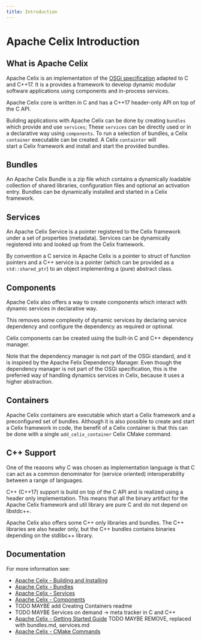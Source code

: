 ```yaml
---
title: Introduction
---
```


<!--
Licensed to the Apache Software Foundation (ASF) under one or more
contributor license agreements.  See the NOTICE file distributed with
this work for additional information regarding copyright ownership.
The ASF licenses this file to You under the Apache License, Version 2.0
(the "License"); you may not use this file except in compliance with
the License.  You may obtain a copy of the License at
   
    http://www.apache.org/licenses/LICENSE-2.0

Unless required by applicable law or agreed to in writing, software
distributed under the License is distributed on an "AS IS" BASIS,
WITHOUT WARRANTIES OR CONDITIONS OF ANY KIND, either express or implied.
See the License for the specific language governing permissions and
limitations under the License.
-->

# Apache Celix Introduction

## What is Apache Celix
Apache Celix is an implementation of the [OSGi specification](https://www.osgi.org/developer/specifications) 
adapted to C and C++17. 
It is a provides a framework to develop dynamic modular software applications using components and in-process services.

Apache Celix core is written in C and has a C++17 header-only API on top of the C API. 

Building applications with Apache Celix can be done by creating `bundles` which provide and use `services`; 
These `services` can be directly used or in a declarative way using `components`. 
To run a selection of bundles, a Celix `container` executable can be created. A Celix `containter` will  
start a Celix framework and install and start the provided bundles.  

## Bundles
An Apache Celix Bundle is a zip file which contains a dynamically loadable collection of shared libraries, 
configuration files and optional an activation entry. 
Bundles can be dynamically installed and started in a Celix framework.

## Services
An Apache Celix Service is a pointer registered to the Celix framework under a set of properties (metadata).
Services can be dynamically registered into and looked up from the Celix framework.

By convention a C service in Apache Celix is a pointer to struct of function pointers and a C++ service is a pointer
(which can be provided as a `std::shared_ptr`) to an object implementing a (pure) abstract class.

## Components
Apache Celix also offers a way to create components which interact with dynamic services in declarative way. 

This removes some complexity of dynamic services by declaring service dependency and configure the dependency 
as required or optional. 

Celix components can be created using the built-in C and C++ dependency manager.

Note that the dependency manager is not part of the OSGi standard, and it is inspired by the 
Apache Felix Dependency Manager. 
Even though the dependency manager is not part of the OSGi specification, 
this is the preferred way of handling dynamics services in Celix, because it uses a higher abstraction.

## Containers
Apache Celix containers are executable which start a Celix framework and a preconfigured set of bundles. 
Although it is also possible to create and start a Celix framework in code, the benefit of a Celix container 
is that this can be done with a single `add_celix_container` Celix CMake command. 

## C++ Support

One of the reasons why C was chosen as implementation language is that C can act as a common denominator for 
(service oriented) interoperability between a range of languages.

C++ (C++17) support is build on top of the C API and is realized using a header only implementation. 
This means that all the binary artifact for the Apache Celix framework and util library are pure C and do not depend on 
libstdc++. 

Apache Celix also offers some C++ only libraries and bundles. The C++ libraries are also header only, but the C++
bundles contains binaries depending on the stdlibc++ library.

## Documentation

For more information see:

* [Apache Celix - Building and Installing](../building/README.md)
* [Apache Celix - Bundles](bundles.md)
* [Apache Celix - Services](services.md)
* [Apache Celix - Components](components.md)
* TODO MAYBE add Creating Containers readme
* TODO MAYBE Services on demand -> meta tracker in C and C++
* [Apache Celix - Getting Started Guide](../getting_started/README.md) TODO MAYBE REMOVE, replaced with bundles.md, services.md
* [Apache Celix - CMake Commands](../cmake_commands/README.md)

